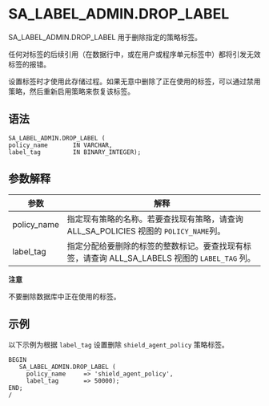 SA_LABEL_ADMIN.DROP_LABEL 
==============================================

SA_LABEL_ADMIN.DROP_LABEL 用于删除指定的策略标签。

任何对标签的后续引用（在数据行中，或在用户或程序单元标签中）都将引发无效标签的报错。

设置标签时才使用此存储过程。如果无意中删除了正在使用的标签，可以通过禁用策略，然后重新启用策略来恢复该标签。

语法 
-----------

```unknow
SA_LABEL_ADMIN.DROP_LABEL (
policy_name       IN VARCHAR,
label_tag         IN BINARY_INTEGER);
```



参数解释 
-------------



|   **参数**    |                            **解释**                             |
|-------------|---------------------------------------------------------------|
| policy_name | 指定现有策略的名称。若要查找现有策略，请查询 ALL_SA_POLICIES 视图的 `POLICY_NAME`列。    |
| label_tag   | 指定分配给要删除的标签的整数标记。要查找现有标签，请查询 ALL_SA_LABELS 视图的 `LABEL_TAG` 列。 |




**注意**



不要删除数据库中正在使用的标签。

示例 
-----------

以下示例为根据 `label_tag` 设置删除 `shield_agent_policy` 策略标签。

```unknow
BEGIN
   SA_LABEL_ADMIN.DROP_LABEL (
     policy_name     => 'shield_agent_policy',
     label_tag       => 50000);
END;
/
```



